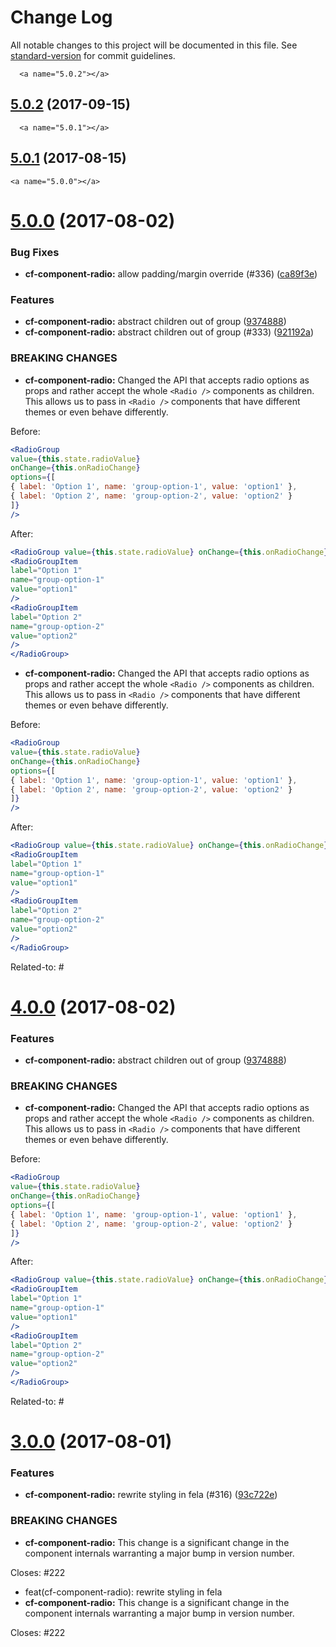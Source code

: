 # Change Log

All notable changes to this project will be documented in this file.
See [standard-version](https://github.com/conventional-changelog/standard-version) for commit guidelines.

      <a name="5.0.2"></a>
## [5.0.2](https://github.com/cloudflare/cf-ui/compare/cf-component-radio@5.0.1...cf-component-radio@5.0.2) (2017-09-15)




      <a name="5.0.1"></a>
## [5.0.1](https://github.com/cloudflare/cf-ui/compare/cf-component-radio@5.0.0...cf-component-radio@5.0.1) (2017-08-15)




    <a name="5.0.0"></a>
# [5.0.0](https://github.com/cloudflare/cf-ui/compare/cf-component-radio@3.0.0...cf-component-radio@5.0.0) (2017-08-02)


### Bug Fixes

* **cf-component-radio:** allow padding/margin override (#336) ([ca89f3e](https://github.com/cloudflare/cf-ui/commit/ca89f3e))


### Features

* **cf-component-radio:** abstract children out of group ([9374888](https://github.com/cloudflare/cf-ui/commit/9374888))
* **cf-component-radio:** abstract children out of group (#333) ([921192a](https://github.com/cloudflare/cf-ui/commit/921192a))


### BREAKING CHANGES

* **cf-component-radio:** Changed the API that accepts radio options as props
and rather accept the whole `<Radio />` components as children.  This
allows us to pass in `<Radio />` components that have different
themes or even behave differently.

Before:

```jsx
<RadioGroup
value={this.state.radioValue}
onChange={this.onRadioChange}
options={[
{ label: 'Option 1', name: 'group-option-1', value: 'option1' },
{ label: 'Option 2', name: 'group-option-2', value: 'option2' }
]}
/>
```

After:

```jsx
<RadioGroup value={this.state.radioValue} onChange={this.onRadioChange}>
<RadioGroupItem
label="Option 1"
name="group-option-1"
value="option1"
/>
<RadioGroupItem
label="Option 2"
name="group-option-2"
value="option2"
/>
</RadioGroup>
```
* **cf-component-radio:** Changed the API that accepts radio options as props
and rather accept the whole `<Radio />` components as children.  This
allows us to pass in `<Radio />` components that have different
themes or even behave differently.

Before:

```jsx
<RadioGroup
value={this.state.radioValue}
onChange={this.onRadioChange}
options={[
{ label: 'Option 1', name: 'group-option-1', value: 'option1' },
{ label: 'Option 2', name: 'group-option-2', value: 'option2' }
]}
/>
```

After:

```jsx
<RadioGroup value={this.state.radioValue} onChange={this.onRadioChange}>
<RadioGroupItem
label="Option 1"
name="group-option-1"
value="option1"
/>
<RadioGroupItem
label="Option 2"
name="group-option-2"
value="option2"
/>
</RadioGroup>
```

Related-to: #




  <a name="4.0.0"></a>
# [4.0.0](https://github.com/koddsson/cf-ui/compare/cf-component-radio@3.0.0...cf-component-radio@4.0.0) (2017-08-02)


### Features

* **cf-component-radio:** abstract children out of group ([9374888](https://github.com/koddsson/cf-ui/commit/9374888))


### BREAKING CHANGES

* **cf-component-radio:** Changed the API that accepts radio options as props
and rather accept the whole `<Radio />` components as children.  This
allows us to pass in `<Radio />` components that have different
themes or even behave differently.

Before:

```jsx
<RadioGroup
value={this.state.radioValue}
onChange={this.onRadioChange}
options={[
{ label: 'Option 1', name: 'group-option-1', value: 'option1' },
{ label: 'Option 2', name: 'group-option-2', value: 'option2' }
]}
/>
```

After:

```jsx
<RadioGroup value={this.state.radioValue} onChange={this.onRadioChange}>
<RadioGroupItem
label="Option 1"
name="group-option-1"
value="option1"
/>
<RadioGroupItem
label="Option 2"
name="group-option-2"
value="option2"
/>
</RadioGroup>
```

Related-to: #




<a name="3.0.0"></a>
# [3.0.0](https://github.com/koddsson/cf-ui/compare/cf-component-radio@1.0.6...cf-component-radio@3.0.0) (2017-08-01)


### Features

* **cf-component-radio:** rewrite styling in fela (#316) ([93c722e](https://github.com/koddsson/cf-ui/commit/93c722e))


### BREAKING CHANGES

* **cf-component-radio:** This change is a significant change in the component
internals warranting a major bump in version number.

Closes: #222

* feat(cf-component-radio): rewrite styling in fela
* **cf-component-radio:** This change is a significant change in the component
internals warranting a major bump in version number.

Closes: #222
